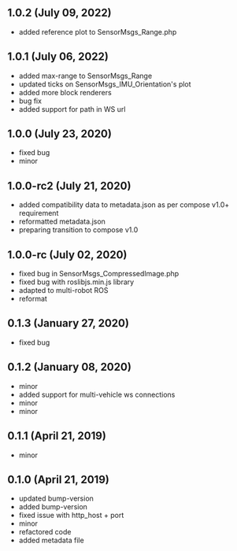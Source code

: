 ## 1.0.2 (July 09, 2022)
  - added reference plot to SensorMsgs_Range.php

## 1.0.1 (July 06, 2022)
  - added max-range to SensorMsgs_Range
  - updated ticks on SensorMsgs_IMU_Orientation's plot
  - added more block renderers
  - bug fix
  - added support for path in WS url

## 1.0.0 (July 23, 2020)
  - fixed bug
  - minor

## 1.0.0-rc2 (July 21, 2020)
  - added compatibility data to metadata.json as per compose v1.0+ requirement
  - reformatted metadata.json
  - preparing transition to compose v1.0

## 1.0.0-rc (July 02, 2020)
  - fixed bug in SensorMsgs_CompressedImage.php
  - fixed bug with roslibjs.min.js library
  - adapted to multi-robot ROS
  - reformat

## 0.1.3 (January 27, 2020)
  - fixed bug

## 0.1.2 (January 08, 2020)
  - minor
  - added support for multi-vehicle ws connections
  - minor
  - minor

## 0.1.1 (April 21, 2019)
  - minor

## 0.1.0 (April 21, 2019)
  - updated bump-version
  - added bump-version
  - fixed issue with http_host + port
  - minor
  - refactored code
  - added metadata file

